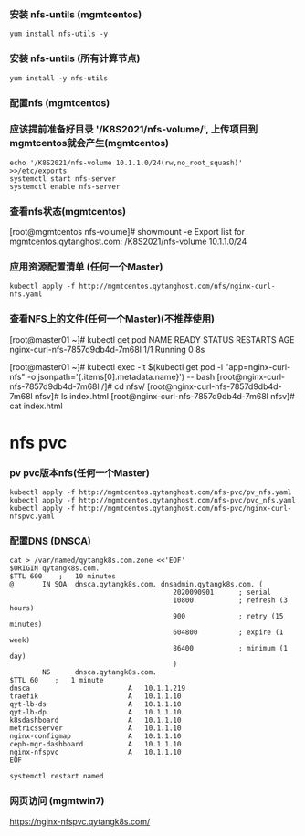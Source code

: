 ### 安装 nfs-untils (mgmtcentos)
```shell script
yum install nfs-utils -y
```

### 安装 nfs-untils (所有计算节点)
```shell script
yum install -y nfs-utils
```

### 配置nfs (mgmtcentos)
### 应该提前准备好目录 '/K8S2021/nfs-volume/', 上传项目到mgmtcentos就会产生(mgmtcentos)
```shell script
echo '/K8S2021/nfs-volume 10.1.1.0/24(rw,no_root_squash)' >>/etc/exports
systemctl start nfs-server
systemctl enable nfs-server
```

### 查看nfs状态(mgmtcentos)
[root@mgmtcentos nfs-volume]# showmount -e
Export list for mgmtcentos.qytanghost.com:
/K8S2021/nfs-volume 10.1.1.0/24

### 应用资源配置清单 (任何一个Master)
```shell script
kubectl apply -f http://mgmtcentos.qytanghost.com/nfs/nginx-curl-nfs.yaml
```

### 查看NFS上的文件(任何一个Master)(不推荐使用)
[root@master01 ~]# kubectl get pod
NAME                                         READY   STATUS    RESTARTS   AGE
nginx-curl-nfs-7857d9db4d-7m68l              1/1     Running   0          8s

[root@master01 ~]# kubectl exec -it $(kubectl get pod -l "app=nginx-curl-nfs" -o jsonpath='{.items[0].metadata.name}') -- bash
[root@nginx-curl-nfs-7857d9db4d-7m68l /]# cd nfsv/
[root@nginx-curl-nfs-7857d9db4d-7m68l nfsv]# ls
index.html
[root@nginx-curl-nfs-7857d9db4d-7m68l nfsv]# cat index.html
<h1>nfs pvc</h1>

### pv pvc版本nfs(任何一个Master)
```shell script
kubectl apply -f http://mgmtcentos.qytanghost.com/nfs-pvc/pv_nfs.yaml
kubectl apply -f http://mgmtcentos.qytanghost.com/nfs-pvc/pvc_nfs.yaml
kubectl apply -f http://mgmtcentos.qytanghost.com/nfs-pvc/nginx-curl-nfspvc.yaml

```

### 配置DNS (DNSCA)
```shell script
cat > /var/named/qytangk8s.com.zone <<'EOF'
$ORIGIN qytangk8s.com.
$TTL 600    ;   10 minutes
@       IN SOA  dnsca.qytangk8s.com. dnsadmin.qytangk8s.com. (
                                        2020090901      ; serial
                                        10800           ; refresh (3 hours)
                                        900             ; retry (15 minutes)
                                        604800          ; expire (1 week)
                                        86400           ; minimum (1 day)
                                        )
        NS      dnsca.qytangk8s.com.
$TTL 60    ;   1 minute
dnsca                        A   10.1.1.219
traefik                      A   10.1.1.10
qyt-lb-ds                    A   10.1.1.10
qyt-lb-dp                    A   10.1.1.10
k8sdashboard                 A   10.1.1.10
metricsserver                A   10.1.1.10
nginx-configmap              A   10.1.1.10
ceph-mgr-dashboard           A   10.1.1.10
nginx-nfspvc                 A   10.1.1.10
EOF

systemctl restart named

```

### 网页访问 (mgmtwin7)
https://nginx-nfspvc.qytangk8s.com/

